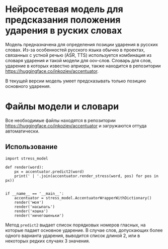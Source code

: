 # Нейросетевая модель для предсказания положения ударения в руских словах


Модель предназначена для определения позиции ударения в русских словах. Из-за особенностей русского языка обычно в проектах, связанных
с устной речью (ASR, TTS) используется комбинация из словаря ударения и такой модели для oov-слов. Словарь для слов, ударение в которых
известно априори, также находится в репозитории https://huggingface.co/inkoziev/accentuator.

В текущей версии модель умеет предсказывать только позицию основного ударения.

# Файлы модели и словари

Все необходимые файлы находятся в репозитории https://huggingface.co/inkoziev/accentuator и загружаются оттуда автоматически.


## Использование

```
import stress_model

def render(word):
    px = accentuator.predict2(word)
    print(' | '.join(accentuator.render_stress(word, pos) for pos in px))


if __name__ == '__main__':
    accentuator = stress_model.AccentuatorWrapperWithDictionary()
    render('моя')
    render('насыпать')
    render('кошка')
    render('ничегошеньки')
```

Метод ```predict2``` выдает список порядковых номеров гласных, на которые падает основное ударение. В случае слов, допускающих
более одного варианта ударения, выводится список длиной 2, или в некоторых редких случаях 3 значения.

